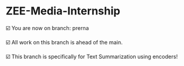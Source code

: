 # ZEE-Media-Internship 
☑️ You are now on branch: prerna

☑️ All work on this branch is ahead of the main.

☑️ This branch is specifically for Text Summarization using encoders!
